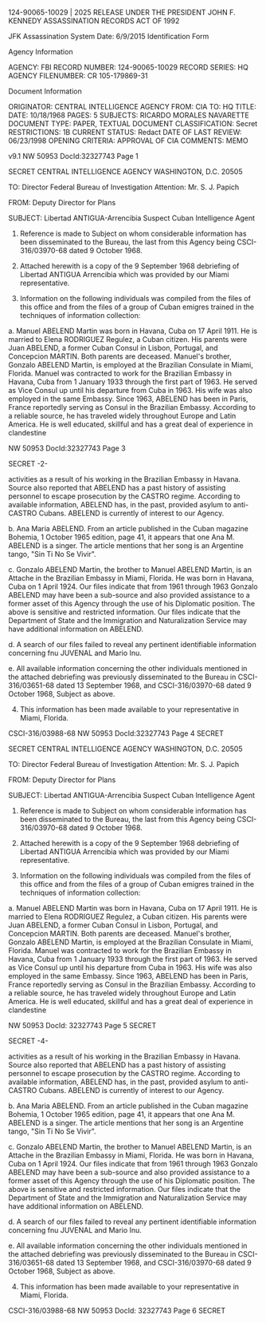 124-90065-10029 | 2025 RELEASE UNDER THE PRESIDENT JOHN F. KENNEDY ASSASSINATION RECORDS ACT OF 1992

JFK Assassination System
Date: 6/9/2015
Identification Form

Agency Information

AGENCY: FBI
RECORD NUMBER: 124-90065-10029
RECORD SERIES: HQ
AGENCY FILENUMBER: CR 105-179869-31

Document Information

ORIGINATOR: CENTRAL INTELLIGENCE AGENCY
FROM: CIA
TO: HQ
TITLE:
DATE: 10/18/1968
PAGES: 5
SUBJECTS: RICARDO MORALES NAVARETTE
DOCUMENT TYPE: PAPER, TEXTUAL DOCUMENT
CLASSIFICATION: Secret
RESTRICTIONS: 1B
CURRENT STATUS: Redact
DATE OF LAST REVIEW: 06/23/1998
OPENING CRITERIA: APPROVAL OF CIA
COMMENTS: MEMO

v9.1
NW 50953 DocId:32327743 Page 1

SECRET
CENTRAL INTELLIGENCE AGENCY
WASHINGTON, D.C. 20505

TO: Director
Federal Bureau of Investigation
Attention: Mr. S. J. Papich

FROM: Deputy Director for Plans

SUBJECT: Libertad ANTIGUA-Arrencibia
Suspect Cuban Intelligence Agent

1. Reference is made to Subject on whom considerable
information has been disseminated to the Bureau, the last from
this Agency being CSCI-316/03970-68 dated 9 October 1968.

2. Attached herewith is a copy of the 9 September 1968
debriefing of Libertad ANTIGUA Arrencibia which was provided
by our Miami representative.

3. Information on the following individuals was compiled
from the files of this office and from the files of a group
of Cuban emigres trained in the techniques of information
collection:

a. Manuel ABELEND Martin was born in Havana,
Cuba on 17 April 1911. He is married to Elena
RODRIGUEZ Regulez, a Cuban citizen. His parents
were Juan ABELEND, a former Cuban Consul in Lisbon,
Portugal, and Concepcion MARTIN. Both parents are
deceased. Manuel's brother, Gonzalo ABELEND Martin,
is employed at the Brazilian Consulate in Miami,
Florida. Manuel was contracted to work for the
Brazilian Embassy in Havana, Cuba from 1 January 1933
through the first part of 1963. He served as Vice
Consul up until his departure from Cuba in 1963.
His wife was also employed in the same Embassy.
Since 1963, ABELEND has been in Paris, France reportedly
serving as Consul in the Brazilian Embassy. According
to a reliable source, he has traveled widely throughout
Europe and Latin America. He is well educated, skillful
and has a great deal of experience in clandestine

NW 50953 DocId:32327743 Page 3

SECRET
-2-

activities as a result of his working in the
Brazilian Embassy in Havana. Source also
reported that ABELEND has a past history of
assisting personnel to escape prosecution by the
CASTRO regime. According to available information,
ABELEND has, in the past, provided asylum to anti-
CASTRO Cubans. ABELEND is currently of interest to
our Agency.

b. Ana Maria ABELEND. From an article published
in the Cuban magazine Bohemia, 1 October 1965
edition, page 41, it appears that one Ana M. ABELEND
is a singer. The article mentions that her song is
an Argentine tango, "Sin Ti No Se Vivir".

c. Gonzalo ABELEND Martin, the brother to
Manuel ABELEND Martin, is an Attache in the Brazilian
Embassy in Miami, Florida. He was born in Havana,
Cuba on 1 April 1924. Our files indicate that from
1961 through 1963 Gonzalo ABELEND may have been a
sub-source and also provided assistance to a former
asset of this Agency through the use of his Diplomatic
position. The above is sensitive and restricted
information. Our files indicate that the Department
of State and the Immigration and Naturalization Service
may have additional information on ABELEND.

d. A search of our files failed to reveal any
pertinent identifiable information concerning fnu
JUVENAL and Mario Inu.

e. All available information concerning the other
individuals mentioned in the attached debriefing was
previously disseminated to the Bureau in CSCI-316/03651-68
dated 13 September 1968, and CSCI-316/03970-68 dated
9 October 1968, Subject as above.

4. This information has been made available to your representative
in Miami, Florida.

CSCI-316/03988-68
NW 50953 DocId:32327743 Page 4
SECRET

SECRET
CENTRAL INTELLIGENCE AGENCY
WASHINGTON, D.C. 20505

TO: Director
Federal Bureau of Investigation
Attention: Mr. S. J. Papich

FROM: Deputy Director for Plans

SUBJECT: Libertad ANTIGUA-Arrencibia
Suspect Cuban Intelligence Agent

1. Reference is made to Subject on whom considerable
information has been disseminated to the Bureau, the last from
this Agency being CSCI-316/03970-68 dated 9 October 1968.

2. Attached herewith is a copy of the 9 September 1968
debriefing of Libertad ANTIGUA Arrencibia which was provided
by our Miami representative.

3. Information on the following individuals was compiled
from the files of this office and from the files of a group
of Cuban emigres trained in the techniques of information
collection:

a. Manuel ABELEND Martin was born in Havana,
Cuba on 17 April 1911. He is married to Elena
RODRIGUEZ Regulez, a Cuban citizen. His parents
were Juan ABELEND, a former Cuban Consul in Lisbon,
Portugal, and Concepcion MARTIN. Both parents are
deceased. Manuel's brother, Gonzalo ABELEND Martin,
is employed at the Brazilian Consulate in Miami,
Florida. Manuel was contracted to work for the
Brazilian Embassy in Havana, Cuba from 1 January 1933
through the first part of 1963. He served as Vice
Consul up until his departure from Cuba in 1963.
His wife was also employed in the same Embassy.
Since 1963, ABELEND has been in Paris, France reportedly
serving as Consul in the Brazilian Embassy. According
to a reliable source, he has traveled widely throughout
Europe and Latin America. He is well educated, skillful
and has a great deal of experience in clandestine

NW 50953 DocId: 32327743 Page 5
SECRET

SECRET
-4-

activities as a result of his working in the
Brazilian Embassy in Havana. Source also
reported that ABELEND has a past history of
assisting personnel to escape prosecution by the
CASTRO regime. According to available information,
ABELEND has, in the past, provided asylum to anti-
CASTRO Cubans. ABELEND is currently of interest to
our Agency.

b. Ana Maria ABELEND. From an article published
in the Cuban magazine Bohemia, 1 October 1965
edition, page 41, it appears that one Ana M. ABELEND
is a singer. The article mentions that her song is
an Argentine tango, "Sin Ti No Se Vivir".

c. Gonzalo ABELEND Martin, the brother to
Manuel ABELEND Martin, is an Attache in the Brazilian
Embassy in Miami, Florida. He was born in Havana,
Cuba on 1 April 1924. Our files indicate that from
1961 through 1963 Gonzalo ABELEND may have been a
sub-source and also provided assistance to a former
asset of this Agency through the use of his Diplomatic
position. The above is sensitive and restricted
information. Our files indicate that the Department
of State and the Immigration and Naturalization Service
may have additional information on ABELEND.

d. A search of our files failed to reveal any
pertinent identifiable information concerning fnu
JUVENAL and Mario Inu.

e. All available information concerning the other
individuals mentioned in the attached debriefing was
previously disseminated to the Bureau in CSCI-316/03651-68
dated 13 September 1968, and CSCI-316/03970-68 dated
9 October 1968, Subject as above.

4. This information has been made available to your representative
in Miami, Florida.

CSCI-316/03988-68
NW 50953 DocId: 32327743 Page 6
SECRET
